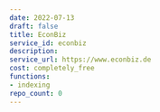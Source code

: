 ```yaml
---
date: 2022-07-13
draft: false
title: EconBiz
service_id: econbiz
description:
service_url: https://www.econbiz.de
cost: completely_free
functions:
- indexing
repo_count: 0
---
```



